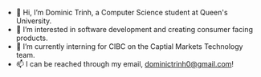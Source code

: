 - 👋 Hi, I’m Dominic Trinh, a Computer Science student at Queen's University.
- 👀 I’m interested in software development and creating consumer facing products.
- 🌱 I’m currently interning for CIBC on the Captial Markets Technology team.
- 📫 I can be reached through my email, dominictrinh0@gmail.com!

